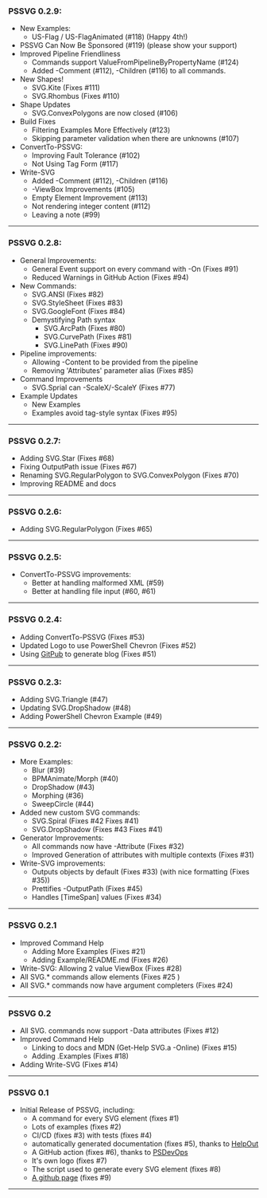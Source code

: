 ### PSSVG 0.2.9:

* New Examples:
  * US-Flag / US-FlagAnimated (#118) (Happy 4th!)
* PSSVG Can Now Be Sponsored (#119) (please show your support)
* Improved Pipeline Friendliness
  * Commands support ValueFromPipelineByPropertyName (#124)
  * Added -Comment (#112), -Children (#116) to all commands.
* New Shapes!
  * SVG.Kite (Fixes #111)
  * SVG.Rhombus (Fixes #110)
* Shape Updates
  * SVG.ConvexPolygons are now closed (#106)  
* Build Fixes
  * Filtering Examples More Effectively (#123)
  * Skipping parameter validation when there are unknowns (#107)
* ConvertTo-PSSVG:
  * Improving Fault Tolerance (#102)
  * Not Using Tag Form (#117)
* Write-SVG
  * Added -Comment (#112), -Children (#116)
  * -ViewBox Improvements (#105)
  * Empty Element Improvement (#113)
  * Not rendering integer content (#112)
  * Leaving a note (#99)

---

### PSSVG 0.2.8:

* General Improvements:
  * General Event support on every command with -On (Fixes #91)
  * Reduced Warnings in GitHub Action (Fixes #94)
* New Commands:
  * SVG.ANSI (Fixes #82)
  * SVG.StyleSheet (Fixes #83)
  * SVG.GoogleFont (Fixes #84)
  * Demystifying Path syntax
    * SVG.ArcPath (Fixes #80)
    * SVG.CurvePath (Fixes #81)
    * SVG.LinePath (Fixes #90)
* Pipeline improvements:
  * Allowing -Content to be provided from the pipeline 
  * Removing 'Attributes' parameter alias (Fixes #85)
* Command Improvements
  * SVG.Sprial can -ScaleX/-ScaleY (Fixes #77)
* Example Updates
  * New Examples
  * Examples avoid tag-style syntax (Fixes #95)

---

### PSSVG 0.2.7:
* Adding SVG.Star (Fixes #68)
* Fixing OutputPath issue (Fixes #67)
* Renaming SVG.RegularPolygon to SVG.ConvexPolygon (Fixes #70)
* Improving README and docs

---

### PSSVG 0.2.6:
* Adding SVG.RegularPolygon (Fixes #65)

---

### PSSVG 0.2.5:
* ConvertTo-PSSVG improvements:
  * Better at handling malformed XML (#59)
  * Better at handling file input (#60, #61)

---

### PSSVG 0.2.4:
* Adding ConvertTo-PSSVG (Fixes #53)
* Updated Logo to use PowerShell Chevron (Fixes #52)
* Using [GitPub](https://github.com/StartAutomating/GitPub) to generate blog (Fixes #51)

---

### PSSVG 0.2.3:
* Adding SVG.Triangle (#47)
* Updating SVG.DropShadow (#48)
* Adding PowerShell Chevron Example (#49)

---

### PSSVG 0.2.2:
* More Examples:  
  * Blur (#39)
  * BPMAnimate/Morph (#40)
  * DropShadow (#43)
  * Morphing (#36)
  * SweepCircle (#44)
* Added new custom SVG commands:
  * SVG.Spiral (Fixes #42 Fixes #41)
  * SVG.DropShadow (Fixes #43 Fixes #41)
* Generator Improvements:
  * All commands now have -Attribute (Fixes #32)
  * Improved Generation of attributes with multiple contexts (Fixes #31)
* Write-SVG improvements:
  * Outputs objects by default (Fixes #33) (with nice formatting (Fixes #35))
  * Prettifies -OutputPath (Fixes #45)
  * Handles [TimeSpan] values (Fixes #34)

---

### PSSVG 0.2.1
* Improved Command Help
  * Adding More Examples (Fixes #21)
  * Adding Example/README.md (Fixes #26)
* Write-SVG: Allowing 2 value ViewBox (Fixes #28)
* All SVG.* commands allow elements (Fixes #25 )
* All SVG.* commands now have argument completers (Fixes #24)

---           

### PSSVG 0.2
* All SVG. commands now support -Data attributes (Fixes #12)
* Improved Command Help
  * Linking to docs and MDN (Get-Help SVG.a -Online) (Fixes #15)
  * Adding .Examples (Fixes #18)  
* Adding Write-SVG (Fixes #14)

---

### PSSVG 0.1
* Initial Release of PSSVG, including:
  * A command for every SVG element (fixes #1)
  * Lots of examples (fixes #2)
  * CI/CD (fixes #3) with tests (fixes #4)
  * automatically generated documentation (fixes #5), thanks to [HelpOut](https://github.com/StartAutomating/HelpOut)
  * A GitHub action (fixes #6), thanks to [PSDevOps](https://github.com/StartAutomating/PSDevOps)
  * It's own logo (fixes #7)
  * The script used to generate every SVG element (fixes #8)
  * [A github page](https://PSSVG.start-automating.com) (fixes #9)

---
